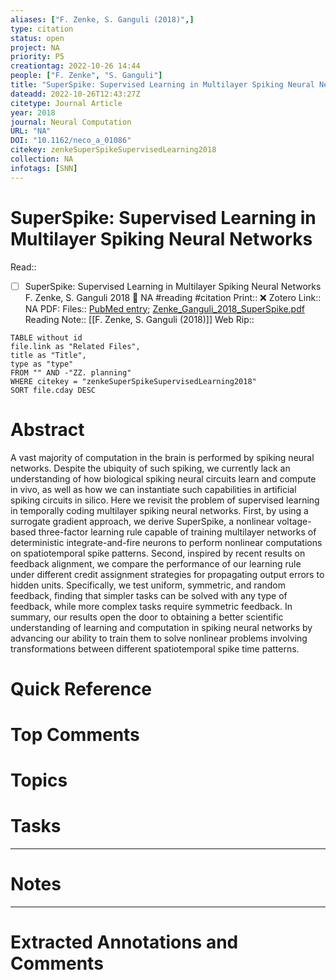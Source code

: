 ```yaml
---
aliases: ["F. Zenke, S. Ganguli (2018)",]
type: citation
status: open
project: NA
priority: P5
creationtag: 2022-10-26 14:44
people: ["F. Zenke", "S. Ganguli"]
title: "SuperSpike: Supervised Learning in Multilayer Spiking Neural Networks"
dateadd: 2022-10-26T12:43:27Z
citetype: Journal Article
year: 2018
journal: Neural Computation
URL: "NA"
DOI: "10.1162/neco_a_01086"
citekey: zenkeSuperSpikeSupervisedLearning2018
collection: NA
infotags: [SNN]
---
```


# SuperSpike: Supervised Learning in Multilayer Spiking Neural Networks
Read:: 
- [ ] SuperSpike: Supervised Learning in Multilayer Spiking Neural Networks F. Zenke, S. Ganguli 2018 🛫 NA #reading #citation
Print::  ❌
Zotero Link:: NA
PDF:
Files:: [PubMed entry](file:///); [Zenke_Ganguli_2018_SuperSpike.pdf](file:////home/michaelt/Insync/m@tarlton.info/Google%20Drive/06.%20Zotero/storage/AWQU9EEA/Zenke_Ganguli_2018_SuperSpike.pdf)
Reading Note:: [[F. Zenke, S. Ganguli (2018)]]
Web Rip:: 

```dataview
TABLE without id
file.link as "Related Files",
title as "Title",
type as "type"
FROM "" AND -"ZZ. planning"
WHERE citekey = "zenkeSuperSpikeSupervisedLearning2018" 
SORT file.cday DESC
```

# Abstract
A vast majority of computation in the brain is performed by spiking neural networks. Despite the ubiquity of such spiking, we currently lack an understanding of how biological spiking neural circuits learn and compute in vivo, as well as how we can instantiate such capabilities in artificial spiking circuits in silico. Here we revisit the problem of supervised learning in temporally coding multilayer spiking neural networks. First, by using a surrogate gradient approach, we derive SuperSpike, a nonlinear voltage-based three-factor learning rule capable of training multilayer networks of deterministic integrate-and-fire neurons to perform nonlinear computations on spatiotemporal spike patterns. Second, inspired by recent results on feedback alignment, we compare the performance of our learning rule under different credit assignment strategies for propagating output errors to hidden units. Specifically, we test uniform, symmetric, and random feedback, finding that simpler tasks can be solved with any type of feedback, while more complex tasks require symmetric feedback. In summary, our results open the door to obtaining a better scientific understanding of learning and computation in spiking neural networks by advancing our ability to train them to solve nonlinear problems involving transformations between different spatiotemporal spike time patterns.

# Quick Reference


# Top Comments


# Topics


# Tasks


----
# Notes


----
# Extracted Annotations and Comments
